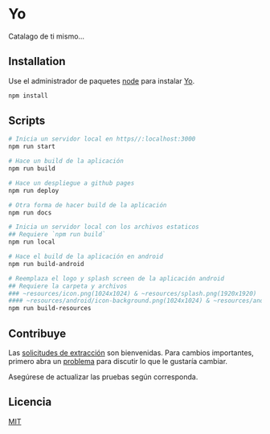 # Yo

Catalago de ti mismo...

## Installation

Use el administrador de paquetes [node](https://nodejs.org/es/) para instalar [Yo](https://github.com/itskreisler/yo).

```bash
npm install
```

## Scripts

```bash
# Inicia un servidor local en https//:localhost:3000
npm run start

# Hace un build de la aplicación
npm run build

# Hace un despliegue a github pages
npm run deploy

# Otra forma de hacer build de la aplicación
npm run docs

# Inicia un servidor local con los archivos estaticos
## Requiere `npm run build`
npm run local

# Hace el build de la aplicación en android
npm run build-android

# Reemplaza el logo y splash screen de la aplicación android
## Requiere la carpeta y archivos 
### ~resources/icon.png(1024x1024) & ~resources/splash.png(1920x1920)
#### ~resources/android/icon-background.png(1024x1024) & ~resources/android/icon-foreground.png(1024x1024)
npm run build-resources
```

## Contribuye
Las [solicitudes de extracción](https://github.com/itskreisler/yo/pulls) son bienvenidas. Para cambios importantes, primero abra un [problema](https://github.com/itskreisler/yo/issues) para discutir lo que le gustaría cambiar.

Asegúrese de actualizar las pruebas según corresponda.

## Licencia
[MIT](https://choosealicense.com/licenses/mit/)